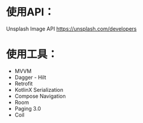 # 使用API：
Unsplash Image API
https://unsplash.com/developers

# 使用工具：
* MVVM
* Dagger - Hilt
* Retrofit
* KotlinX Serialization
* Compose Navigation
* Room
* Paging 3.0
* Coil